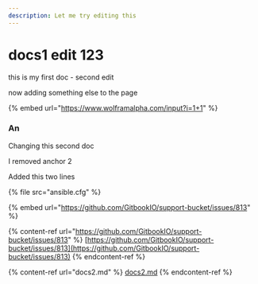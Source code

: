 ```yaml
---
description: Let me try editing this
---
```


# docs1 edit 123

this is my first doc - second edit

now adding something else to the page

{% embed url="https://www.wolframalpha.com/input?i=1+1" %}

### An

Changing this second doc

I removed anchor 2

Added this two lines

{% file src="ansible.cfg" %}

{% embed url="https://github.com/GitbookIO/support-bucket/issues/813" %}

{% content-ref url="https://github.com/GitbookIO/support-bucket/issues/813" %}
[https://github.com/GitbookIO/support-bucket/issues/813](https://github.com/GitbookIO/support-bucket/issues/813)
{% endcontent-ref %}

{% content-ref url="docs2.md" %}
[docs2.md](docs2.md)
{% endcontent-ref %}
